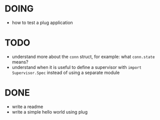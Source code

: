 # DOING

- how to test a plug application

# TODO

- understand more about the `conn` struct, for example: what `conn.state` means?
- understand when it is useful to define a supervisor with `import Supervisor.Spec` instead of using a separate module

# DONE

- write a readme
- write a simple hello world using plug
